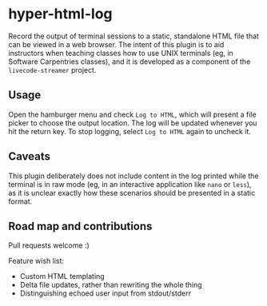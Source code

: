 # hyper-html-log

Record the output of terminal sessions to a static, standalone HTML file that can be viewed in a web browser. The intent of this plugin is to aid instructors when teaching classes how to use UNIX terminals (eg, in Software Carpentries classes), and it is developed as a component of the `livecode-streamer` project.

## Usage

Open the hamburger menu and check `Log to HTML`, which will present a file picker to choose the output location. The log will be updated whenever you hit the return key. To stop logging, select `Log to HTML` again to uncheck it.

## Caveats

This plugin deliberately does not include content in the log printed while the terminal is in raw mode (eg, in an interactive application like `nano` or `less`), as it is unclear exactly how these scenarios should be presented in a static format.

## Road map and contributions

Pull requests welcome :) 

Feature wish list:

- Custom HTML templating
- Delta file updates, rather than rewriting the whole thing
- Distinguishing echoed user input from stdout/stderr

